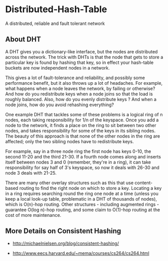 # Distributed-Hash-Table
A distributed, reliable and fault tolerant network

## About DHT
A DHT gives you a dictionary-like interface, but the nodes are distributed across the network. The trick with DHTs is that the node that gets to store a particular key is found by hashing that key, so in effect your hash-table buckets are now independent nodes in a network.

This gives a lot of fault-tolerance and reliability, and possibly some performance benefit, but it also throws up a lot of headaches. For example, what happens when a node leaves the network, by failing or otherwise? And how do you redistribute keys when a node joins so that the load is roughly balanced.
Also, how do you evenly distribute keys ? And when a node joins, how do you avoid rehashing everything? 

One example DHT that tackles some of these problems is a logical ring of n nodes, each taking responsibility for 1/n of the keyspace. Once you add a node to the network, it finds a place on the ring to sit between two other nodes, and takes responsibility for some of the keys in its sibling nodes. The beauty of this approach is that none of the other nodes in the ring are affected; only the two sibling nodes have to redistribute keys.

For example, say in a three node ring the first node has keys 0-10, the second 11-20 and the third 21-30. 
If a fourth node comes along and inserts itself between nodes 3 and 0 (remember, they're in a ring), it can take responsibility for say half of 3's keyspace, so now it deals with 26-30 and node 3 deals with 21-25.

There are many other overlay structures such as this that use content-based routing to find the right node on which to store a key. Locating a key in a ring requires searching round the ring one node at a time (unless you keep a local look-up table, problematic in a DHT of thousands of nodes), which is O(n)-hop routing. 
Other structures - including augmented rings - guarantee O(log n)-hop routing, and some claim to O(1)-hop routing at the cost of more maintenance. 

## More Details on Consistent Hashing

*  http://michaelnielsen.org/blog/consistent-hashing/
  
*  http://www.eecs.harvard.edu/~mema/courses/cs264/cs264.html

